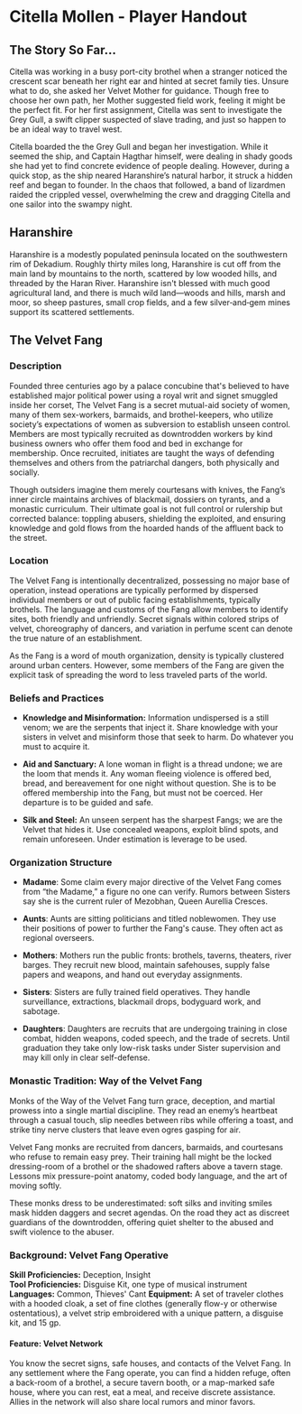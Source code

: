 # Citella Mollen - Player Handout
## The Story So Far...
Citella was working in a busy port-city brothel when a stranger noticed the crescent scar beneath her right ear and hinted at secret family ties. Unsure what to do, she asked her Velvet Mother for guidance. Though free to choose her own path, her Mother suggested field work, feeling it might be the perfect fit. For her first assignment, Citella was sent to investigate the Grey Gull, a swift clipper suspected of slave trading, and just so happen to be an ideal way to travel west.

Citella boarded the the Grey Gull and began her investigation. While it seemed the ship, and Captain Hagthar himself, were dealing in shady goods she had yet to find concrete evidence of people dealing. However, during a quick stop, as the ship neared Haranshire’s natural harbor, it struck a hidden reef and began to founder. In the chaos that followed, a band of lizardmen raided the crippled vessel, overwhelming the crew and dragging Citella and one sailor into the swampy night.
## Haranshire
Haranshire is a modestly populated peninsula located on the southwestern rim of Dekadium. Roughly thirty miles long, Haranshire is cut off from the main land by mountains to the north, scattered by low wooded hills, and threaded by the Haran River. Haranshire isn't blessed with much good agricultural land, and there is much wild land—woods and hills, marsh and moor, so sheep pastures, small crop fields, and a few silver‑and‑gem mines support its scattered settlements.
## The Velvet Fang
### Description
Founded three centuries ago by a palace concubine that's believed to have established major political power using a royal writ and signet smuggled inside her corset, The Velvet Fang is a secret mutual-aid society of women, many of them sex-workers, barmaids, and brothel-keepers, who utilize society’s expectations of women as subversion to establish unseen control. Members are most typically recruited as downtrodden workers by kind business owners who offer them food and bed in exchange for membership. Once recruited, initiates are taught the ways of defending themselves and others from the patriarchal dangers, both physically and socially.

Though outsiders imagine them merely courtesans with knives, the Fang’s inner circle maintains archives of blackmail, dossiers on tyrants, and a monastic curriculum. Their ultimate goal is not full control or rulership but corrected balance: toppling abusers, shielding the exploited, and ensuring knowledge and gold flows from the hoarded hands of the affluent back to the street.
### Location  
The Velvet Fang is intentionally decentralized, possessing no major base of operation, instead operations are typically performed by dispersed individual members or out of public facing establishments, typically brothels. The language and customs of the Fang allow members to identify sites, both friendly and unfriendly. Secret signals within colored strips of velvet, choreography of dancers, and variation in perfume scent can denote the true nature of an establishment.

As the Fang is a word of mouth organization, density is typically clustered around urban centers. However, some members of the Fang are given the explicit task of spreading the word to less traveled parts of the world.
### Beliefs and Practices  
- **Knowledge and Misinformation:** Information undispersed is a still venom; we are the serpents that inject it. Share knowledge with your sisters in velvet and misinform those that seek to harm. Do whatever you must to acquire it.

- **Aid and Sanctuary:** A lone woman in flight is a thread undone; we are the loom that mends it. Any woman fleeing violence is offered bed, bread, and bereavement for one night without question. She is to be offered membership into the Fang, but must not be coerced. Her departure is to be guided and safe.

- **Silk and Steel:** An unseen serpent has the sharpest Fangs; we are the Velvet that hides it. Use concealed weapons, exploit blind spots, and remain unforeseen. Under estimation is leverage to be used.
### Organization Structure  
- **Madame**: Some claim every major directive of the Velvet Fang comes from “the Madame,” a figure no one can verify. Rumors between Sisters say she is the current ruler of Mezobhan, Queen Aurellia Cresces.

- **Aunts**: Aunts are sitting politicians and titled noblewomen. They use their positions of power to further the Fang's cause. They often act as regional overseers.

- **Mothers**: Mothers run the public fronts: brothels, taverns, theaters, river barges. They recruit new blood, maintain safehouses, supply false papers and weapons, and hand out everyday assignments.

- **Sisters**: Sisters are fully trained field operatives. They handle surveillance, extractions, blackmail drops, bodyguard work, and sabotage.
  
- **Daughters**: Daughters are recruits that are undergoing training in close combat, hidden weapons, coded speech, and the trade of secrets. Until graduation they take only low-risk tasks under Sister supervision and may kill only in clear self-defense.
### Monastic Tradition: Way of the Velvet Fang
Monks of the Way of the Velvet Fang turn grace, deception, and martial prowess into a single martial discipline. They read an enemy’s heartbeat through a casual touch, slip needles between ribs while offering a toast, and strike tiny nerve clusters that leave even ogres gasping for air.

Velvet Fang monks are recruited from dancers, barmaids, and courtesans who refuse to remain easy prey. Their training hall might be the locked dressing-room of a brothel or the shadowed rafters above a tavern stage. Lessons mix pressure-point anatomy, coded body language, and the art of moving softly.

These monks dress to be underestimated: soft silks and inviting smiles mask hidden daggers and secret agendas. On the road they act as discreet guardians of the downtrodden, offering quiet shelter to the abused and swift violence to the abuser.
### Background: Velvet Fang Operative

**Skill Proficiencies:** Deception, Insight  
**Tool Proficiencies:** Disguise Kit, one type of musical instrument
**Languages:** Common, Thieves' Cant 
**Equipment:** A set of traveler clothes with a hooded cloak, a set of fine clothes (generally flow-y or otherwise ostentatious), a velvet strip embroidered with a unique pattern, a disguise kit, and 15 gp.

#### Feature: Velvet Network  
You know the secret signs, safe houses, and contacts of the Velvet Fang. In any settlement where the Fang operate, you can find a hidden refuge, often a back-room of a brothel, a secure tavern booth, or a map-marked safe house, where you can rest, eat a meal, and receive discrete assistance. Allies in the network will also share local rumors and minor favors.